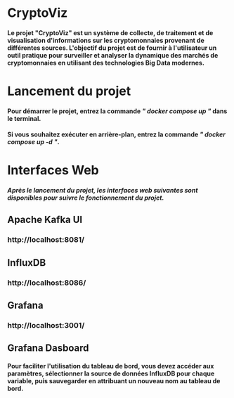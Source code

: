 # CryptoViz
#### Le projet "CryptoViz" est un système de collecte, de traitement et de visualisation d'informations sur les cryptomonnaies provenant de différentes sources. L'objectif du projet est de fournir à l'utilisateur un outil pratique pour surveiller et analyser la dynamique des marchés de cryptomonnaies en utilisant des technologies Big Data modernes.

# Lancement du projet

#### Pour démarrer le projet, entrez la commande _**" docker compose up "**_ dans le terminal.

#### Si vous souhaitez exécuter en arrière-plan, entrez la commande **_" docker compose up -d "_**.

# Interfaces Web

##### Après le lancement du projet, les interfaces web suivantes sont disponibles pour suivre le fonctionnement du projet.

## Apache Kafka UI 
### http://localhost:8081/

## InfluxDB 
### http://localhost:8086/

## Grafana
### http://localhost:3001/

## Grafana Dasboard

#### Pour faciliter l'utilisation du tableau de bord, vous devez accéder aux paramètres, sélectionner la source de données InfluxDB pour chaque variable, puis sauvegarder en attribuant un nouveau nom au tableau de bord.
